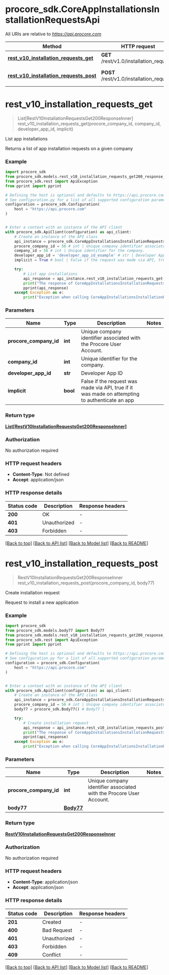 # procore_sdk.CoreAppInstallationsInstallationRequestsApi

All URIs are relative to *https://api.procore.com*

Method | HTTP request | Description
------------- | ------------- | -------------
[**rest_v10_installation_requests_get**](CoreAppInstallationsInstallationRequestsApi.md#rest_v10_installation_requests_get) | **GET** /rest/v1.0/installation_requests | List app installations
[**rest_v10_installation_requests_post**](CoreAppInstallationsInstallationRequestsApi.md#rest_v10_installation_requests_post) | **POST** /rest/v1.0/installation_requests | Create installation request


# **rest_v10_installation_requests_get**
> List[RestV10InstallationRequestsGet200ResponseInner] rest_v10_installation_requests_get(procore_company_id, company_id, developer_app_id, implicit)

List app installations

Returns a list of app installation requests on a given company

### Example


```python
import procore_sdk
from procore_sdk.models.rest_v10_installation_requests_get200_response_inner import RestV10InstallationRequestsGet200ResponseInner
from procore_sdk.rest import ApiException
from pprint import pprint

# Defining the host is optional and defaults to https://api.procore.com
# See configuration.py for a list of all supported configuration parameters.
configuration = procore_sdk.Configuration(
    host = "https://api.procore.com"
)


# Enter a context with an instance of the API client
with procore_sdk.ApiClient(configuration) as api_client:
    # Create an instance of the API class
    api_instance = procore_sdk.CoreAppInstallationsInstallationRequestsApi(api_client)
    procore_company_id = 56 # int | Unique company identifier associated with the Procore User Account.
    company_id = 56 # int | Unique identifier for the company.
    developer_app_id = 'developer_app_id_example' # str | Developer App ID
    implicit = True # bool | False if the request was made via API, true if it was made on attempting to authenticate an app 

    try:
        # List app installations
        api_response = api_instance.rest_v10_installation_requests_get(procore_company_id, company_id, developer_app_id, implicit)
        print("The response of CoreAppInstallationsInstallationRequestsApi->rest_v10_installation_requests_get:\n")
        pprint(api_response)
    except Exception as e:
        print("Exception when calling CoreAppInstallationsInstallationRequestsApi->rest_v10_installation_requests_get: %s\n" % e)
```



### Parameters


Name | Type | Description  | Notes
------------- | ------------- | ------------- | -------------
 **procore_company_id** | **int**| Unique company identifier associated with the Procore User Account. | 
 **company_id** | **int**| Unique identifier for the company. | 
 **developer_app_id** | **str**| Developer App ID | 
 **implicit** | **bool**| False if the request was made via API, true if it was made on attempting to authenticate an app  | 

### Return type

[**List[RestV10InstallationRequestsGet200ResponseInner]**](RestV10InstallationRequestsGet200ResponseInner.md)

### Authorization

No authorization required

### HTTP request headers

 - **Content-Type**: Not defined
 - **Accept**: application/json

### HTTP response details

| Status code | Description | Response headers |
|-------------|-------------|------------------|
**200** | OK |  -  |
**401** | Unauthorized |  -  |
**403** | Forbidden |  -  |

[[Back to top]](#) [[Back to API list]](../README.md#documentation-for-api-endpoints) [[Back to Model list]](../README.md#documentation-for-models) [[Back to README]](../README.md)

# **rest_v10_installation_requests_post**
> RestV10InstallationRequestsGet200ResponseInner rest_v10_installation_requests_post(procore_company_id, body77)

Create installation request

Request to install a new application

### Example


```python
import procore_sdk
from procore_sdk.models.body77 import Body77
from procore_sdk.models.rest_v10_installation_requests_get200_response_inner import RestV10InstallationRequestsGet200ResponseInner
from procore_sdk.rest import ApiException
from pprint import pprint

# Defining the host is optional and defaults to https://api.procore.com
# See configuration.py for a list of all supported configuration parameters.
configuration = procore_sdk.Configuration(
    host = "https://api.procore.com"
)


# Enter a context with an instance of the API client
with procore_sdk.ApiClient(configuration) as api_client:
    # Create an instance of the API class
    api_instance = procore_sdk.CoreAppInstallationsInstallationRequestsApi(api_client)
    procore_company_id = 56 # int | Unique company identifier associated with the Procore User Account.
    body77 = procore_sdk.Body77() # Body77 | 

    try:
        # Create installation request
        api_response = api_instance.rest_v10_installation_requests_post(procore_company_id, body77)
        print("The response of CoreAppInstallationsInstallationRequestsApi->rest_v10_installation_requests_post:\n")
        pprint(api_response)
    except Exception as e:
        print("Exception when calling CoreAppInstallationsInstallationRequestsApi->rest_v10_installation_requests_post: %s\n" % e)
```



### Parameters


Name | Type | Description  | Notes
------------- | ------------- | ------------- | -------------
 **procore_company_id** | **int**| Unique company identifier associated with the Procore User Account. | 
 **body77** | [**Body77**](Body77.md)|  | 

### Return type

[**RestV10InstallationRequestsGet200ResponseInner**](RestV10InstallationRequestsGet200ResponseInner.md)

### Authorization

No authorization required

### HTTP request headers

 - **Content-Type**: application/json
 - **Accept**: application/json

### HTTP response details

| Status code | Description | Response headers |
|-------------|-------------|------------------|
**201** | Created |  -  |
**400** | Bad Request |  -  |
**401** | Unauthorized |  -  |
**403** | Forbidden |  -  |
**409** | Conflict |  -  |

[[Back to top]](#) [[Back to API list]](../README.md#documentation-for-api-endpoints) [[Back to Model list]](../README.md#documentation-for-models) [[Back to README]](../README.md)


